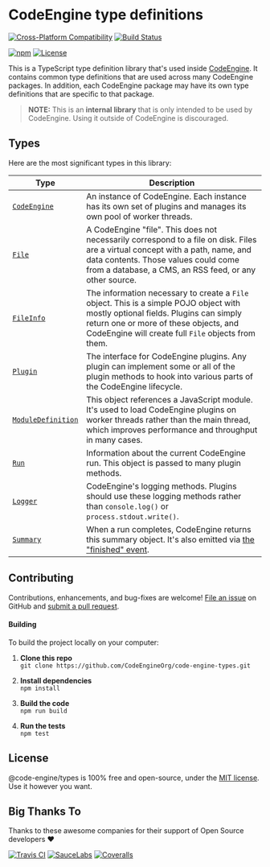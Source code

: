 CodeEngine type definitions
======================================

[![Cross-Platform Compatibility](https://jstools.dev/img/badges/os-badges.svg)](https://github.com/CodeEngineOrg/code-engine-types/blob/master/.github/workflows/CI-CD.yaml)
[![Build Status](https://github.com/CodeEngineOrg/code-engine-types/workflows/CI-CD/badge.svg)](https://github.com/CodeEngineOrg/code-engine-types/blob/master/.github/workflows/CI-CD.yaml)

[![npm](https://img.shields.io/npm/v/@code-engine/types.svg)](https://www.npmjs.com/package/@code-engine/types)
[![License](https://img.shields.io/npm/l/@code-engine/types.svg)](LICENSE)



This is a TypeScript type definition library that's used inside [CodeEngine](https://engine.codes/). It contains common type definitions that are used across many CodeEngine packages. In addition, each CodeEngine package may have its own type definitions that are specific to that package.

> **NOTE:** This is an **internal library** that is only intended to be used by CodeEngine. Using it outside of CodeEngine is discouraged.



Types
-------------------------------
Here are the most significant types in this library:

|Type                                             |Description
|-------------------------------------------------|--------------------------------------------------------------------------------------------
|[`CodeEngine`](src/code-engine.d.ts)             |An instance of CodeEngine. Each instance has its own set of plugins and manages its own pool of worker threads.
|[`File`](src/file.d.ts)                          |A CodeEngine "file". This does not necessarily correspond to a file on disk. Files are a virtual concept with a path, name, and data contents. Those values could come from a database, a CMS, an RSS feed, or any other source.
|[`FileInfo`](src/file.d.ts)                      |The information necessary to create a `File` object. This is a simple POJO object with mostly optional fields. Plugins can simply return one or more of these objects, and CodeEngine will create full `File` objects from them.
|[`Plugin`](src/plugin.d.ts)                      |The interface for CodeEngine plugins. Any plugin can implement some or all of the plugin methods to hook into various parts of the CodeEngine lifecycle.
|[`ModuleDefinition`](src/module-definition.d.ts) |This object references a JavaScript module. It's used to load CodeEngine plugins on worker threads rather than the main thread, which improves performance and throughput in many cases.
|[`Run`](src/run.d.ts)                            |Information about the current CodeEngine run. This object is passed to many plugin methods.
|[`Logger`](src/logger.d.ts)                      |CodeEngine's logging methods. Plugins should use these logging methods rather than `console.log()` or `process.stdout.write()`.
|[`Summary`](src/summary.d.ts)                    |When a run completes, CodeEngine returns this summary object. It's also emitted via [the "finished" event](src/events.d.ts).



Contributing
--------------------------
Contributions, enhancements, and bug-fixes are welcome!  [File an issue](https://github.com/CodeEngineOrg/code-engine-types/issues) on GitHub and [submit a pull request](https://github.com/CodeEngineOrg/code-engine-types/pulls).

#### Building
To build the project locally on your computer:

1. __Clone this repo__<br>
`git clone https://github.com/CodeEngineOrg/code-engine-types.git`

2. __Install dependencies__<br>
`npm install`

3. __Build the code__<br>
`npm run build`

4. __Run the tests__<br>
`npm test`



License
--------------------------
@code-engine/types is 100% free and open-source, under the [MIT license](LICENSE). Use it however you want.



Big Thanks To
--------------------------
Thanks to these awesome companies for their support of Open Source developers ❤

[![Travis CI](https://engine.codes/img/badges/travis-ci.svg)](https://travis-ci.com)
[![SauceLabs](https://engine.codes/img/badges/sauce-labs.svg)](https://saucelabs.com)
[![Coveralls](https://engine.codes/img/badges/coveralls.svg)](https://coveralls.io)
